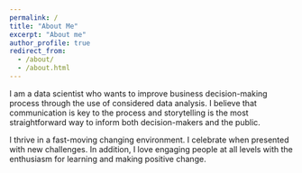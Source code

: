 ```yaml
---
permalink: /
title: "About Me"
excerpt: "About me"
author_profile: true
redirect_from:
  - /about/
  - /about.html
---
```

  I am a data scientist who wants to improve business decision-making process through the use of considered data analysis. I believe that communication is key to the process and storytelling is the most straightforward way to inform both decision-makers and the public.


  I thrive in a fast-moving changing environment. I celebrate when presented with new challenges. In addition, I love engaging people at all levels with the enthusiasm for learning and making positive change.
